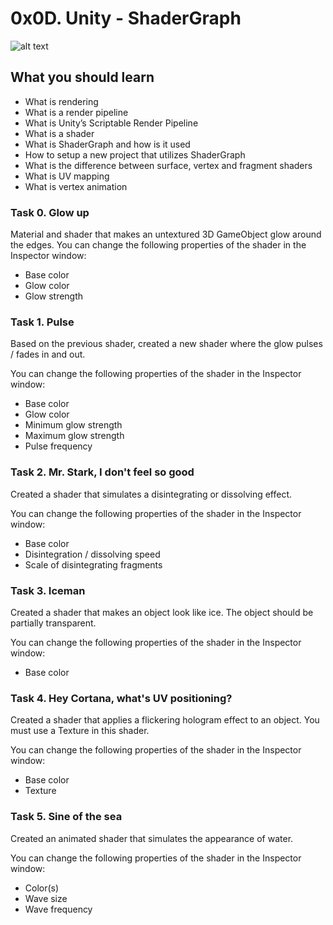 # 0x0D. Unity - ShaderGraph

![alt text](https://realtimevfx.com/uploads/default/original/2X/f/f80c1a334908d00e091da7ba5af53e0acb3b0ac3.png)

## What you should learn

- What is rendering
- What is a render pipeline
- What is Unity’s Scriptable Render Pipeline
- What is a shader
- What is ShaderGraph and how is it used
- How to setup a new project that utilizes ShaderGraph
- What is the difference between surface, vertex and fragment shaders
- What is UV mapping
- What is vertex animation

### Task 0. Glow up
Material and shader that makes an untextured 3D GameObject glow around the edges.
You can change the following properties of the shader in the Inspector window:

- Base color
- Glow color
- Glow strength

### Task 1. Pulse
Based on the previous shader, created a new shader where the glow pulses / fades in and out.

You can change the following properties of the shader in the Inspector window:

- Base color
- Glow color
- Minimum glow strength
- Maximum glow strength
- Pulse frequency

### Task 2. Mr. Stark, I don't feel so good

Created a shader that simulates a disintegrating or dissolving effect.

You can change the following properties of the shader in the Inspector window:
- Base color
- Disintegration / dissolving speed
- Scale of disintegrating fragments

### Task 3. Iceman

Created a shader that makes an object look like ice. The object should be partially transparent.

You can change the following properties of the shader in the Inspector window:

- Base color

### Task 4. Hey Cortana, what's UV positioning? 

Created a shader that applies a flickering hologram effect to an object. You must use a Texture in this shader.

You can change the following properties of the shader in the Inspector window:
- Base color
- Texture

### Task 5. Sine of the sea

Created an animated shader that simulates the appearance of water.

You can change the following properties of the shader in the Inspector window:
- Color(s)
- Wave size
- Wave frequency
